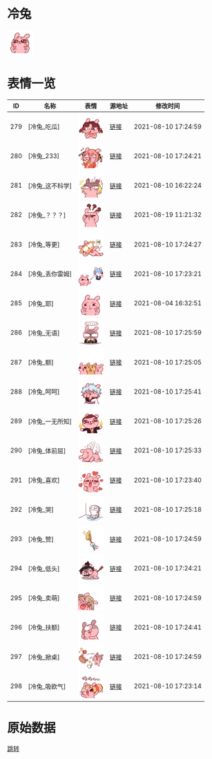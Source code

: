 # 冷兔

<img src="./cover.png" height="60" alt="cover" />

# 表情一览

|ID|名称|表情|源地址|修改时间|
|----|----|----|----|----|
|279|[冷兔_吃瓜]|<img src="./pic/000279_%5B冷兔_吃瓜%5D.png" height="60" alt="吃瓜"/>|[链接](http://i0.hdslb.com/bfs/emote/eed6831c5e3ceb1b23cb2ef0446b9c3c4d30f067.png)|2021-08-10 17:24:59|
|280|[冷兔_233]|<img src="./pic/000280_%5B冷兔_233%5D.png" height="60" alt="233"/>|[链接](http://i0.hdslb.com/bfs/emote/a7375691637b59ccbf75059fca01d9f95727a98a.png)|2021-08-10 17:24:21|
|281|[冷兔_这不科学]|<img src="./pic/000281_%5B冷兔_这不科学%5D.png" height="60" alt="这不科学"/>|[链接](http://i0.hdslb.com/bfs/emote/c9b24ea4f2e17d2faf88c0a2f1df367b135f45e7.png)|2021-08-10 16:22:24|
|282|[冷兔_？？？]|<img src="./pic/000282_%5B冷兔_？？？%5D.png" height="60" alt="？？？"/>|[链接](http://i0.hdslb.com/bfs/emote/8871cfa274a50f913cae368aa2ae428fbefe42da.png)|2021-08-19 11:21:32|
|283|[冷兔_等更]|<img src="./pic/000283_%5B冷兔_等更%5D.png" height="60" alt="等更"/>|[链接](http://i0.hdslb.com/bfs/emote/eb2763a2d48734d77327de5f57af43e155414b13.png)|2021-08-10 17:24:27|
|284|[冷兔_丢你雷姆]|<img src="./pic/000284_%5B冷兔_丢你雷姆%5D.png" height="60" alt="丢你雷姆"/>|[链接](http://i0.hdslb.com/bfs/emote/7ff16758d617cd1455c5f717f9c5b6863105abc1.png)|2021-08-10 17:23:21|
|285|[冷兔_耶]|<img src="./pic/000285_%5B冷兔_耶%5D.png" height="60" alt="耶"/>|[链接](http://i0.hdslb.com/bfs/emote/58b11a31381162761b3ebfb2e3e78bedf740cf17.png)|2021-08-04 16:32:51|
|286|[冷兔_无语]|<img src="./pic/000286_%5B冷兔_无语%5D.png" height="60" alt="无语"/>|[链接](http://i0.hdslb.com/bfs/emote/a22b1afafdfbee8b60b918cefce27ebd0c5dc915.png)|2021-08-10 17:25:59|
|287|[冷兔_额]|<img src="./pic/000287_%5B冷兔_额%5D.png" height="60" alt="额"/>|[链接](http://i0.hdslb.com/bfs/emote/805a33cfd96009f474ec2a7b6d0923e1a743aa29.png)|2021-08-10 17:25:05|
|288|[冷兔_呵呵]|<img src="./pic/000288_%5B冷兔_呵呵%5D.png" height="60" alt="呵呵"/>|[链接](http://i0.hdslb.com/bfs/emote/f6a80eda4c0401c523fe9931297a132d2c5c41a6.png)|2021-08-10 17:25:41|
|289|[冷兔_一无所知]|<img src="./pic/000289_%5B冷兔_一无所知%5D.png" height="60" alt="一无所知"/>|[链接](http://i0.hdslb.com/bfs/emote/d300fae68fa32dd918196e05f1d274e500a10087.png)|2021-08-10 17:25:26|
|290|[冷兔_体前屈]|<img src="./pic/000290_%5B冷兔_体前屈%5D.png" height="60" alt="体前屈"/>|[链接](http://i0.hdslb.com/bfs/emote/0f04dc139d9dd38e7b2f8db72c71f5ce89f60ac7.png)|2021-08-10 17:25:33|
|291|[冷兔_喜欢]|<img src="./pic/000291_%5B冷兔_喜欢%5D.png" height="60" alt="喜欢"/>|[链接](http://i0.hdslb.com/bfs/emote/4eda384b1e97430e48cd2faa28454f08f6daa70a.png)|2021-08-10 17:23:40|
|292|[冷兔_哭]|<img src="./pic/000292_%5B冷兔_哭%5D.png" height="60" alt="哭"/>|[链接](http://i0.hdslb.com/bfs/emote/bec3a906385324a4b472f0ed3b5323f905ae0f6b.png)|2021-08-10 17:25:18|
|293|[冷兔_赞]|<img src="./pic/000293_%5B冷兔_赞%5D.png" height="60" alt="赞"/>|[链接](http://i0.hdslb.com/bfs/emote/b001a8210f1c2166f436c8de080a76c33637036e.png)|2021-08-10 17:24:59|
|294|[冷兔_低头]|<img src="./pic/000294_%5B冷兔_低头%5D.png" height="60" alt="低头"/>|[链接](http://i0.hdslb.com/bfs/emote/ebe445da276339c0506267b0bb59a0b5ea3300d3.png)|2021-08-10 17:24:21|
|295|[冷兔_卖萌]|<img src="./pic/000295_%5B冷兔_卖萌%5D.png" height="60" alt="卖萌"/>|[链接](http://i0.hdslb.com/bfs/emote/4d9f8b35f0789afa40a48b0ce06769e5b4e60cb0.png)|2021-08-10 17:24:59|
|296|[冷兔_扶额]|<img src="./pic/000296_%5B冷兔_扶额%5D.png" height="60" alt="扶额"/>|[链接](http://i0.hdslb.com/bfs/emote/ff5c34e9072a83b56c2f2648cfe6ecf11b92f7be.png)|2021-08-10 17:24:41|
|297|[冷兔_掀桌]|<img src="./pic/000297_%5B冷兔_掀桌%5D.png" height="60" alt="掀桌"/>|[链接](http://i0.hdslb.com/bfs/emote/50d837346517f128442702eb7df04a82d20dbe89.png)|2021-08-10 17:24:59|
|298|[冷兔_吸欧气]|<img src="./pic/000298_%5B冷兔_吸欧气%5D.png" height="60" alt="吸欧气"/>|[链接](http://i0.hdslb.com/bfs/emote/16e696a795186a7ca2a4aeaa1dafcf225246add4.png)|2021-08-10 17:23:14|

# 原始数据

[跳转](./raw.json)

